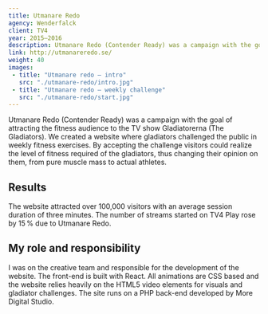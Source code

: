 ```yaml
---
title: Utmanare Redo
agency: Wenderfalck
client: TV4
year: 2015–2016
description: Utmanare Redo (Contender Ready) was a campaign with the goal of attracting the fitness audience to the TV show Gladiatorerna (The Gladiators).
link: http://utmanareredo.se/
weight: 40
images:
 - title: "Utmanare redo – intro"
   src: "./utmanare-redo/intro.jpg"
 - title: "Utmanare redo – weekly challenge"
   src: "./utmanare-redo/start.jpg"
---
```


Utmanare Redo (Contender Ready) was a campaign with the goal of attracting the fitness audience to the TV show Gladiatorerna (The Gladiators). We created a website where gladiators challenged the public in weekly fitness exercises. By accepting the challenge visitors could realize the level of fitness required of the gladiators, thus changing their opinion on them, from pure muscle mass to actual athletes.

## Results

The website attracted over 100,000 visitors with an average session duration of three minutes. The number of streams started on TV4 Play rose by 15&#8198;% due to Utmanare Redo.

## My role and responsibility

I was on the creative team and responsible for the development of the website. The front-end is built with React. All animations are CSS based and the website relies heavily on the HTML5 video elements for visuals and gladiator challenges. The site runs on a PHP back-end developed by More Digital Studio.
